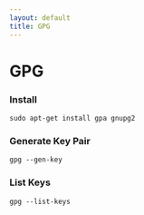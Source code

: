 ```yaml
---
layout: default
title: GPG
---
```


# GPG

### Install

```shell
sudo apt-get install gpa gnupg2
```

### Generate Key Pair

```shell
gpg --gen-key
```

### List Keys

```shell
gpg --list-keys
```